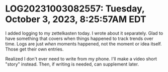 # LOG20231003082557: Tuesday, October 3, 2023, 8:25:57AM EDT

I added logging to my zettelkasten today. I wrote about it separately. Glad to have something that covers when things happened to track trends over time. Logs are just *when* moments happened, not the moment or idea itself. Those get their own entries.

Realized I don't ever need to write from my phone. I'll make a video short "story" instead. Then, if writing is needed, can supplement later.
